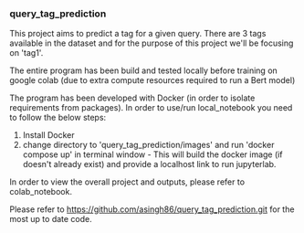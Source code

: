 ### query_tag_prediction

This project aims to predict a tag for a given query. 
There are 3 tags available in the dataset and for the purpose of 
this project we'll be focusing on 'tag1'.  

The entire program has been build and tested locally before training on 
google colab (due to extra compute resources required to run a Bert model)

The program has been developed with Docker (in order to isolate requirements from packages).
In order to use/run local_notebook you need to follow the below steps:

1. Install Docker 
2. change directory to 'query_tag_prediction/images' and run 'docker compose up' in terminal window - 
   This will build the docker image (if doesn't already exist) and provide a localhost
   link to run jupyterlab.
   
In order to view the overall project and outputs, please refer to colab_notebook.

Please refer to https://github.com/asingh86/query_tag_prediction.git for the most up to date code.